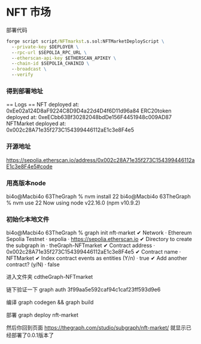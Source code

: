 # NFT 市场
部署代码
```cmd
forge script script/NFTmarkst.s.sol:NFTMarketDeployScript \
  --private-key $DEPLOYER \
  --rpc-url $SEPOLIA_RPC_URL \
  --etherscan-api-key $ETHERSCAN_APIKEY \
  --chain-id $SEPOLIA_CHAINID \
  --broadcast \
  --verify
```

### 得到部署地址
== Logs ==
  NFT deployed at: 0xEe02a124D8aF9224C8D9D4a22d4D4f6D11d96a84
  ERC20token deployed at: 0xeECbb63Bf30282048bdDe156F4451948c009AD87
  NFTMarket deployed at: 0x002c28A71e35f273C154399446112aE1c3e8F4e5

### 开源地址
https://sepolia.etherscan.io/address/0x002c28A71e35f273C154399446112aE1c3e8F4e5#code

### 用高版本node
bi4o@Macbi4o 63TheGraph % nvm install 22
bi4o@Macbi4o 63TheGraph % nvm use 22
Now using node v22.16.0 (npm v10.9.2)

### 初始化本地文件
bi4o@Macbi4o 63TheGraph % graph init nft-market
✔ Network · Ethereum Sepolia Testnet · sepolia · https://sepolia.etherscan.io
✔ Directory to create the subgraph in · theGraph-NFTmarket
✔ Contract address · 0x002c28A71e35f273C154399446112aE1c3e8F4e5
✔ Contract name · NFTMarket
✔ Index contract events as entities (Y/n) · true
✔ Add another contract? (y/N) · false

进入文件夹
cdtheGraph-NFTmarket

链下验证一下
graph auth 3f99aa5e592caf94c1caf23ff593d9e6

编译
graph codegen && graph build

部署
graph deploy nft-market

然后你回到页面
https://thegraph.com/studio/subgraph/nft-market/
就显示已经部署了0.0.1版本了